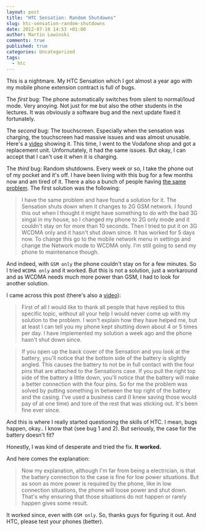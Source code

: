 ```yaml
---
layout: post
title: "HTC Sensation: Random Shutdowns"
slug: htc-sensation-random-shutdowns
date: 2012-07-18 14:53 +01:00
author: Martin Lowinski
comments: true
published: true
categories: Uncategorized
tags: 
  - htc
---
```


This is a nightmare. My HTC Sensation which I got almost a year ago with my mobile phone extension contract is full of bugs.

The _first_ bug: The phone automatically switches from silent to normal/loud mode. Very anoying. Not just for me but also the other students in the lectures. It was obviously a software bug and the next update fixed it fortunately.

The _second_ bug: The touchscreen. Especially when the sensation was charging, the touchscreen had massive issues and was almost unusable. Here's a [video](http://www.youtube.com/watch?v=Bk1BlXZQDrU) showing it. This time, I went to the Vodafone shop and got a replacement unit. Unfornutately, it had the same issues. But okay, I can accept that I can't use it when it is charging.

The _third_ bug: Random shutdowns. Every week or so, I take the phone out of my pocket and it's off. I have been living with this bug for a few months now and am tired of it. There a also a bunch of people having [the same problem](http://androidforums.com/htc-sensation/422583-help-my-sensation-keeps-shutting-down-randomly.html). The first solution was the following:

> I have the same problem and have found a solution for it. The Sensation shuts down when it changes to 2G GSM network. I found this out when I thought it might have something to do with the bad 3G singal in my house, so I changed my phone to 2G only mode and it couldn't stay on for more than 10 seconds. Then I tried to put it on 3G WCDMA only and it hasn't shut down since. It has worked for 5 days now. To change this go to the mobile network menu in settings and change the Network mode to WCDMA only. I'm still going to send my phone to maintenance though.

And indeed, with `GSM only` the phone couldn't stay on for a few minutes. So I tried `WCDMA only` and it worked. But this is not a solution, just a workaround and as WCDMA needs much more power than GSM, I had to look for another solution.

I came across this post (there's also a [video](http://www.youtube.com/watch?v=xXR7Ra3f2LU)):

> First of all I would like to thank all people that have replied to this specific topic, without all your help I would never come up with my solution to the problem. I won't explain how they have helped me, but at least I can tell you my phone kept shutting down about 4 or 5 times per day. I have implemented my solution a week ago and the phone hasn't shut down since.

> If you open up the back cover of the Sensation and you look at the battery, you'll notice that the bottom side of the battery is slightly angled. This causes the battery to not be in full contact with the four pins that are attached to the Sensations case. If you pull the right top side of the battery a little down, you'll notice that the battery will make a better connection with the four pins. So for me the problem was solved by putting something in between the top right of the battery and the casing. I've used a business card (I knew saving those would pay of at one time) and tore of the rest that was sticking out. It's been fine ever since. 

And this is where I really started questioning the skills of HTC. I mean, bugs happen, okay.. I know that (see bug 1 and 2). But seriously, the case for the battery doesn't fit?

Honestly, I was kind of desperate and tried the fix. __It worked.__

And here comes the explanation:

> Now my explanation, although I'm far from being a electrician, is that the battery connection to the case is fine for low power situations. But as soon as more power is required by the phone, like in low connection situations, the phone will loose power and shut down. That's why ensuring that those situations do not happen or rarely happen gives some result.

It worked since, even with `GSM only`. So, thanks guys for figuring it out. And HTC, please test your phones (better).

